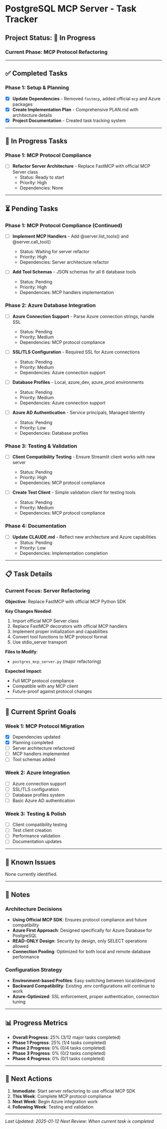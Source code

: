 # PostgreSQL MCP Server - Task Tracker

## Project Status: 🔄 In Progress

### Current Phase: MCP Protocol Refactoring

---

## ✅ Completed Tasks

### Phase 1: Setup & Planning
- [x] **Update Dependencies** - Removed `fastmcp`, added official `mcp` and Azure packages
- [x] **Create Implementation Plan** - Comprehensive PLAN.md with architecture details
- [x] **Project Documentation** - Created task tracking system

---

## 🔄 In Progress Tasks

### Phase 1: MCP Protocol Compliance
- [ ] **Refactor Server Architecture** - Replace FastMCP with official MCP Server class
  - Status: Ready to start
  - Priority: High
  - Dependencies: None

---

## ⏳ Pending Tasks

### Phase 1: MCP Protocol Compliance (Continued)
- [ ] **Implement MCP Handlers** - Add @server.list_tools() and @server.call_tool()
  - Status: Waiting for server refactor
  - Priority: High
  - Dependencies: Server architecture refactor

- [ ] **Add Tool Schemas** - JSON schemas for all 6 database tools
  - Status: Pending
  - Priority: High
  - Dependencies: MCP handlers implementation

### Phase 2: Azure Database Integration
- [ ] **Azure Connection Support** - Parse Azure connection strings, handle SSL
  - Status: Pending
  - Priority: Medium
  - Dependencies: MCP protocol compliance

- [ ] **SSL/TLS Configuration** - Required SSL for Azure connections
  - Status: Pending
  - Priority: Medium
  - Dependencies: Azure connection support

- [ ] **Database Profiles** - Local, azure_dev, azure_prod environments
  - Status: Pending
  - Priority: Medium
  - Dependencies: Azure connection support

- [ ] **Azure AD Authentication** - Service principals, Managed Identity
  - Status: Pending
  - Priority: Low
  - Dependencies: Database profiles

### Phase 3: Testing & Validation
- [ ] **Client Compatibility Testing** - Ensure Streamlit client works with new server
  - Status: Pending
  - Priority: High
  - Dependencies: MCP protocol compliance

- [ ] **Create Test Client** - Simple validation client for testing tools
  - Status: Pending
  - Priority: Medium
  - Dependencies: MCP protocol compliance

### Phase 4: Documentation
- [ ] **Update CLAUDE.md** - Reflect new architecture and Azure capabilities
  - Status: Pending
  - Priority: Low
  - Dependencies: Implementation completion

---

## 📋 Task Details

### Current Focus: Server Refactoring

**Objective**: Replace FastMCP with official MCP Python SDK

**Key Changes Needed**:
1. Import official MCP Server class
2. Replace FastMCP decorators with official MCP handlers
3. Implement proper initialization and capabilities
4. Convert tool functions to MCP protocol format
5. Use stdio_server transport

**Files to Modify**:
- `postgres_mcp_server.py` (major refactoring)

**Expected Impact**:
- Full MCP protocol compliance
- Compatible with any MCP client
- Future-proof against protocol changes

---

## 🎯 Current Sprint Goals

### Week 1: MCP Protocol Migration
- [x] Dependencies updated
- [x] Planning completed  
- [ ] Server architecture refactored
- [ ] MCP handlers implemented
- [ ] Tool schemas added

### Week 2: Azure Integration
- [ ] Azure connection support
- [ ] SSL/TLS configuration
- [ ] Database profiles system
- [ ] Basic Azure AD authentication

### Week 3: Testing & Polish
- [ ] Client compatibility testing
- [ ] Test client creation
- [ ] Performance validation
- [ ] Documentation updates

---

## 🐛 Known Issues

None currently identified.

---

## 📝 Notes

### Architecture Decisions
- **Using Official MCP SDK**: Ensures protocol compliance and future compatibility
- **Azure First Approach**: Designed specifically for Azure Database for PostgreSQL
- **READ-ONLY Design**: Security by design, only SELECT operations allowed
- **Connection Pooling**: Optimized for both local and remote database performance

### Configuration Strategy
- **Environment-based Profiles**: Easy switching between local/dev/prod
- **Backward Compatibility**: Existing .env configurations will continue to work
- **Azure-Optimized**: SSL enforcement, proper authentication, connection tuning

---

## 📊 Progress Metrics

- **Overall Progress**: 25% (3/12 major tasks completed)
- **Phase 1 Progress**: 25% (1/4 tasks completed)
- **Phase 2 Progress**: 0% (0/4 tasks completed)
- **Phase 3 Progress**: 0% (0/2 tasks completed)
- **Phase 4 Progress**: 0% (0/1 tasks completed)

---

## 🔄 Next Actions

1. **Immediate**: Start server refactoring to use official MCP SDK
2. **This Week**: Complete MCP protocol compliance
3. **Next Week**: Begin Azure integration work
4. **Following Week**: Testing and validation

---

*Last Updated: 2025-01-12*
*Next Review: When current task is completed*